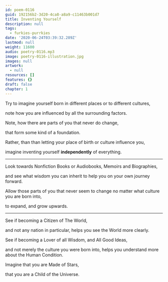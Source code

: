 ```yaml
---
id: poem-0116
guid: 192156b2-3d20-4ca8-a8a9-c11463b001d7
title: Inventing Yourself
description: null
tags:
  - furkies-purrkies
date: '2020-06-24T03:39:32.289Z'
lastmod: null
weight: 11600
audio: poetry-0116.mp3
image: poetry-0116-illustration.jpg
images: null
artwork:
  - null
resources: []
features: {}
draft: false
chapter: 1
---
```


Try to imagine yourself born in different places or to different cultures,

note how you are influenced by all the surrounding factors.

Note, how there are parts of you that never do change,

that form some kind of a foundation.

Rather, than than letting your place of birth or culture influence you,

imagine inventing yourself **independently** of everything.

---

Look towards Nonfiction Books or Audiobooks, Memoirs and Biographies,

and see what wisdom you can inherit to help you on your own journey forward.

Allow those parts of you that never seem to change no matter what culture you are born into,

to expand, and grow upwards.

---

See if becoming a Citizen of The World,

and not any nation in particular, helps you see the World more clearly.

See if becoming a Lover of all Wisdom, and All Good Ideas,

and not merely the culture you were born into, helps you understand more about the Human Condition.

Imagine that you are Made of Stars,

that you are a Child of the Universe.
